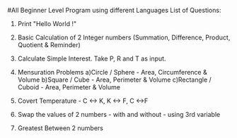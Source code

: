 #All Beginner Level Program using different Languages List of Questions:
1)  Print "Hello World !"
2)	Basic Calculation of 2 Integer numbers (Summation, Difference, Product, Quotient & Reminder)
3)	Calculate Simple Interest. Take P, R and T as input.
3)	Mensuration Problems
    a)Circle / Sphere - Area, Circumference & Volume
    b)Square / Cube - Area, Perimeter & Volume
    c)Rectangle / Cuboid - Area, Perimeter & Volume
5)  Covert Temperature - C <-> K, K <-> F, C <->F
6)  Swap the values of 2 numbers - with and without - using 3rd variable

7)  Greatest Between 2 numbers